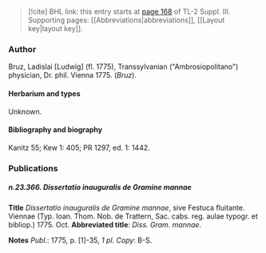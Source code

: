 > [!cite] BHL link: this entry starts at [page 168](https://www.biodiversitylibrary.org/item/103861#page/178/mode/1up) of TL-2 Suppl. III.
> Supporting pages: [[Abbreviations|abbreviations]], [[Layout key|layout key]].

### Author

Bruz, Ladislai \[Ludwig\] (fl. 1775), Transsylvanian ("Ambrosiopolitano") physician, Dr. phil. Vienna 1775. (*Bruz*).

#### Herbarium and types

Unknown.

#### Bibliography and biography

Kanitz 55; Kew 1: 405; PR 1297, ed. 1: 1442.

### Publications

##### n.23.366. Dissertatio inauguralis de Gramine mannae

**Title**
*Dissertatio inauguralis de Gramine mannae*, sive Festuca fluitante. Viennae (Typ. Ioan. Thom. Nob. de Trattern, Sac. cabs. reg. aulae typogr. et bibliop.) 1775. Oct.
**Abbreviated title**: *Diss. Gram. mannae*.

**Notes**
*Publ*.: 1775, p. \[1\]-35, *1 pl. Copy*: B-S.

